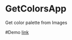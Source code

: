 # GetColorsApp
Get color palette from Images

#Demo
[link](http://jsoftgem.github.io/GetColorsApp/)
